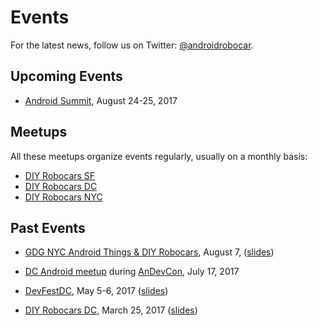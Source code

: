 # Events

For the latest news, follow us on Twitter: [@androidrobocar](twitter.com/androidrobocar).


## Upcoming Events

- [Android Summit](http://www.androidsummit.org), August 24-25, 2017


## Meetups

All these meetups organize events regularly, usually on a monthly basis:

- [DIY Robocars SF](https://www.meetup.com/DIYRobocars)
- [DIY Robocars DC](https://www.meetup.com/DIYRobocarsDC)
- [DIY Robocars NYC](https://www.meetup.com/DIY-Robocars-NYC)


## Past Events

- [GDG NYC Android Things & DIY Robocars](https://www.meetup.com/gdgnyc/events/234963772/), August 7, ([slides](https://goo.gl/d1yHpr))

- [DC Android meetup](https://www.meetup.com/DCAndroid/events/237985008/) during [AnDevCon](http://www.andevcon.com), July 17, 2017

- [DevFestDC](http://www.devfestdc.org/), May 5-6, 2017 ([slides](https://goo.gl/sWaFS6))

- [DIY Robocars DC](https://www.meetup.com/DIYRobocarsDC/events/237930030/), March 25, 2017 ([slides](https://goo.gl/pgukCv))
